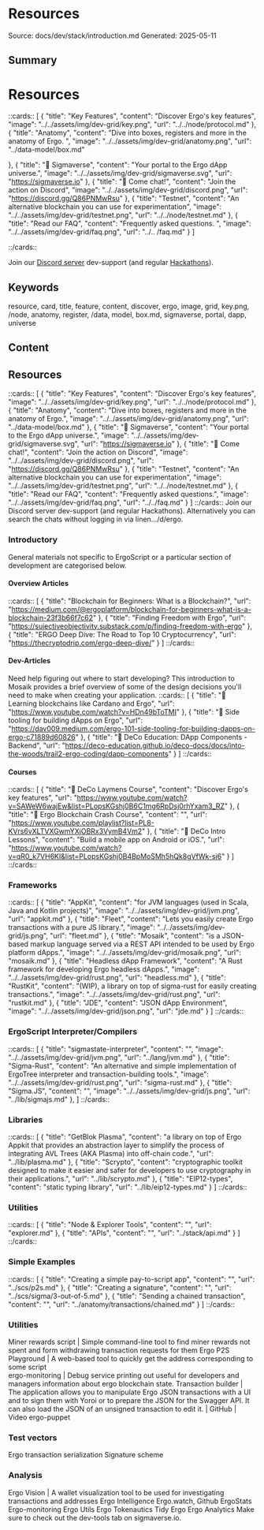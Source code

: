 # Resources
Source: docs/dev/stack/introduction.md
Generated: 2025-05-11

## Summary
# Resources


::cards:: [
  {
    "title": "Key Features",
    "content": "Discover Ergo's key features",
    "image": "../../assets/img/dev-grid/key.png",
    "url": "../../node/protocol.md"
  },
  {
    "title": "Anatomy",
    "content": "Dive into boxes, registers and more in the anatomy of Ergo. ",
    "image": "../../assets/img/dev-grid/anatomy.png",
    "url": "../data-model/box.md"

  },
  {
    "title": "🔗 Sigmaverse",
    "content": "Your portal to the Ergo dApp universe.",
    "image": "../../assets/img/dev-grid/sigmaverse.svg",
    "url": "https://sigmaverse.io"
  },
  {
    "title": "🔗 Come chat!",
    "content": "Join the action on Discord",
    "image": "../../assets/img/dev-grid/discord.png",
    "url": "https://discord.gg/Q86PNMwRsu"
  },
  {
    "title": "Testnet",
    "content": "An alternative blockchain you can use for experimentation",
    "image": "../../assets/img/dev-grid/testnet.png",
    "url": "../../node/testnet.md"
  },
  {
    "title": "Read our FAQ",
    "content": "Frequently asked questions. ",
    "image": "../../assets/img/dev-grid/faq.png",
    "url": "../.. /faq.md"
  }
]

::/cards::

Join our [Discord server](https://discord.gg/7kWWQeMCwe) dev-support (and regular [Hackathons](ergohack.md)).

## Keywords
resource, card, title, feature, content, discover, ergo, image, grid, key.png, /node, anatomy, register, /data, model, box.md, sigmaverse, portal, dapp, universe

## Content
## Resources
::cards::
[
  {
    "title": "Key Features",
    "content": "Discover Ergo's key features",
    "image": "../../assets/img/dev-grid/key.png",
    "url": "../../node/protocol.md"
  },
  {
    "title": "Anatomy",
    "content": "Dive into boxes, registers and more in the anatomy of Ergo.",
    "image": "../../assets/img/dev-grid/anatomy.png",
    "url": "../data-model/box.md"
},
  {
    "title": "🔗 Sigmaverse",
    "content": "Your portal to the Ergo dApp universe.",
    "image": "../../assets/img/dev-grid/sigmaverse.svg",
    "url": "https://sigmaverse.io"
  },
  {
    "title": "🔗 Come chat!",
    "content": "Join the action on Discord",
    "image": "../../assets/img/dev-grid/discord.png",
    "url": "https://discord.gg/Q86PNMwRsu"
  },
  {
    "title": "Testnet",
    "content": "An alternative blockchain you can use for experimentation",
    "image": "../../assets/img/dev-grid/testnet.png",
    "url": "../../node/testnet.md"
  },
  {
    "title": "Read our FAQ",
    "content": "Frequently asked questions.",
    "image": "../../assets/img/dev-grid/faq.png",
    "url": "../../faq.md"
  }
]
::/cards::
Join our Discord server dev-support (and regular Hackathons). Alternatively you can search the chats without logging in via linen.../d/ergo.

### Introductory
General materials not specific to ErgoScript or a particular section of development are categorised below.

#### Overview Articles
::cards::
[
  {
    "title": "Blockchain for Beginners: What is a Blockchain?",
    "url": "https://medium.com/@ergoplatform/blockchain-for-beginners-what-is-a-blockchain-23f3b66f7c62"
  },
  {
    "title": "Finding Freedom with Ergo",
    "url": "https://sujectiveobjectivity.substack.com/p/finding-freedom-with-ergo"
},
  {
    "title": "ERGO Deep Dive: The Road to Top 10 Cryptocurrency",
    "url": "https://thecryptodrip.com/ergo-deep-dive/"
  }
]
::/cards::

#### Dev-Articles
Need help figuring out where to start developing? This introduction to Mosaik provides a brief overview of some of the design decisions you'll need to make when creating your application.
::cards::
[
  {
    "title": "🔗 Learning blockchains like Cardano and Ergo",
    "url": "https://www.youtube.com/watch?v=HDn49bToTMI"
  },
  {
    "title": "🔗 Side tooling for building dApps on Ergo",
    "url": "https://dav009.medium.com/ergo-101-side-tooling-for-building-dapps-on-ergo-c71889d60826"
},
  {
    "title": "🔗 DeCo Education: DApp Components - Backend",
    "url": "https://deco-education.github.io/deco-docs/docs/into-the-woods/trail2-ergo-coding/dapp-components"
  }
]
::/cards::

#### Courses
::cards::
[
  {
    "title": "🔗 DeCo Laymens Course",
    "content": "Discover Ergo's key features",
    "url": "https://www.youtube.com/watch?v=SAWeW6wajEw&list=PLopsKGshj0B6C1mg6RpDsj0rhYxam3_RZ"
  },
  {
    "title": "🔗 Ergo Blockchain Crash Course",
    "content": "",
    "url": "https://www.youtube.com/playlist?list=PL8-KVrs6vXLTVXGwmYXjOBRx3VymB4Vm2"
},
  {
    "title": "🔗 DeCo Intro Lessons",
    "content": "Build a mobile app on Android or iOS.",
    "url": "https://www.youtube.com/watch?v=qR0_k7VH6KI&list=PLopsKGshj0B4BpMoSMh5hQk8gVfWk-si6"
  }
]
::/cards::

### Frameworks
::cards::
[
  {
    "title": "AppKit",
    "content": "for JVM languages (used in Scala, Java and Kotlin projects)",
    "image": "../../assets/img/dev-grid/jvm.png",
    "url": "appkit.md"
  },
  {
    "title": "Fleet",
    "content": "Lets you easily create Ergo transactions with a pure JS library.",
    "image": "../../assets/img/dev-grid/js.png",
    "url": "fleet.md"
},
  {
    "title": "Mosaik",
    "content": "is a JSON-based markup language served via a REST API intended to be used by Ergo platform dApps.",
    "image": "../../assets/img/dev-grid/mosaik.png",
    "url": "mosaik.md"
  },
  {
    "title": "Headless dApp Framework",
    "content": "A Rust framework for developing Ergo headless dApps.",
    "image": "../../assets/img/dev-grid/rust.png",
    "url": "headless.md"
  },
  {
    "title": "RustKit",
    "content": "(WIP), a library on top of sigma-rust for easily creating transactions.",
    "image": "../../assets/img/dev-grid/rust.png",
    "url": "rustkit.md"
  },
  {
    "title": "JDE",
    "content": "JSON dApp Environment",
    "image": "../../assets/img/dev-grid/json.png",
    "url": "jde.md"
  }
]
::/cards::

### ErgoScript Interpreter/Compilers
::cards::
[
  {
    "title": "sigmastate-interpreter",
    "content": "",
    "image": "../../assets/img/dev-grid/jvm.png",
"url": "../lang/jvm.md"
},
  {
    "title": "Sigma-Rust",
    "content": "An alternative and simple implementation of ErgoTree interpreter and transaction-building tools.",
    "image": "../../assets/img/dev-grid/rust.png",
    "url": "sigma-rust.md"
  },
  {
    "title": "Sigma.JS",
    "content": "",
    "image": "../../assets/img/dev-grid/js.png",
    "url": "../lib/sigmajs.md"
  },
]
::/cards::

### Libraries
::cards::
[
  {
    "title": "GetBlok Plasma",
    "content": "a library on top of Ergo Appkit that provides an abstraction layer to simplify the process of integrating AVL Trees (AKA Plasma) into off-chain code.",
    "url": "../lib/plasma.md"
  },
  {
    "title": "Scrypto",
    "content": "cryptographic toolkit designed to make it easier and safer for developers to use cryptography in their applications.",
    "url": "../lib/scrypto.md"
},
  {
    "title": "EIP12-types",
    "content": "static typing library",
    "url": "../lib/eip12-types.md"
  }
]
::/cards::

### Utilities
::cards::
[
  {
    "title": "Node & Explorer Tools",
    "content": "",
    "url": "explorer.md"
  },
  {
    "title": "APIs",
    "content": "",
    "url": "../stack/api.md"
}
]
::/cards::

### Simple Examples
::cards::
[
  {
    "title": "Creating a simple pay-to-script app",
    "content": "",
    "url": "../scs/p2s.md"
  },
  {
    "title": "Creating a signature",
    "content": "",
    "url": "../scs/sigma/3-out-of-5.md"
},
  {
    "title": "Sending a chained transaction",
    "content": "",
    "url": "../anatomy/transactions/chained.md"
  }
]
::/cards::

### Utilities
Miner rewards script | Simple command-line tool to find miner rewards not spent and form withdrawing transaction requests for them
Ergo P2S Playground | A web-based tool to quickly get the address corresponding to some script  
ergo-monitoring | Debug service printing out useful for developers and managers information about ergo blockchain state.
Transaction builder |  The application allows you to manipulate Ergo JSON transactions with a UI and to sign them with Yoroi or to prepare the JSON for the Swagger API. It can also load the JSON of an unsigned transaction to edit it.  | GitHub  | Video
ergo-puppet

### Test vectors
Ergo transaction serialization
Signature scheme

### Analysis
Ergo Vision | A wallet visualization tool to be used for investigating transactions and addresses
Ergo Intelligence
Ergo.watch, Github
ErgoStats
Ergo-monitoring
Ergo Utils
Ergo Tokenautics
Tidy Ergo
Ergo Analytics
Make sure to check out the dev-tools tab on sigmaverse.io.
